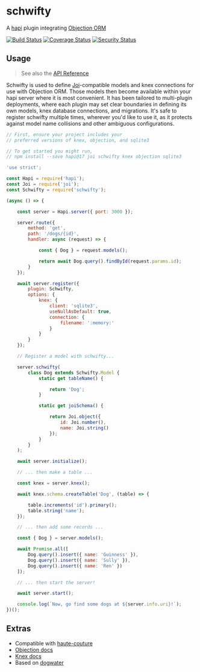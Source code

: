 # schwifty

A [hapi](https://github.com/hapijs/hapi) plugin integrating [Objection ORM](https://github.com/Vincit/objection.js)

[![Build Status](https://travis-ci.org/BigRoomStudios/schwifty.svg?branch=master)](https://travis-ci.org/BigRoomStudios/schwifty) [![Coverage Status](https://coveralls.io/repos/github/BigRoomStudios/schwifty/badge.svg?branch=master)](https://coveralls.io/github/BigRoomStudios/schwifty?branch=master) [![Security Status](https://nodesecurity.io/orgs/schwifty/projects/43d64006-d2bd-41c7-a288-5ae051d0e3c2/badge)](https://nodesecurity.io/orgs/schwifty/projects/43d64006-d2bd-41c7-a288-5ae051d0e3c2)


## Usage
> See also the [API Reference](API.md)

Schwifty is used to define [Joi](https://github.com/hapijs/joi)-compatible models and knex connections for use with Objection ORM.  Those models then become available within your hapi server where it is most convenient.  It has been tailored to multi-plugin deployments, where each plugin may set clear boundaries in defining its own models, knex database connections, and migrations.  It's safe to register schwifty multiple times, wherever you'd like to use it, as it protects against model name collisions and other ambiguous configurations.

```js
// First, ensure your project includes your
// preferred versions of knex, objection, and sqlite3

// To get started you might run,
// npm install --save hapi@17 joi schwifty knex objection sqlite3

'use strict';

const Hapi = require('hapi');
const Joi = require('joi');
const Schwifty = require('schwifty');

(async () => {

    const server = Hapi.server({ port: 3000 });

    server.route({
        method: 'get',
        path: '/dogs/{id}',
        handler: async (request) => {

            const { Dog } = request.models();

            return await Dog.query().findById(request.params.id);
        }
    });

    await server.register({
        plugin: Schwifty,
        options: {
            knex: {
                client: 'sqlite3',
                useNullAsDefault: true,
                connection: {
                    filename: ':memory:'
                }
            }
        }
    });

    // Register a model with schwifty...

    server.schwifty(
        class Dog extends Schwifty.Model {
            static get tableName() {

                return 'Dog';
            }

            static get joiSchema() {

                return Joi.object({
                    id: Joi.number(),
                    name: Joi.string()
                });
            }
        }
    );

    await server.initialize();

    // ... then make a table ...

    const knex = server.knex();

    await knex.schema.createTable('Dog', (table) => {

        table.increments('id').primary();
        table.string('name');
    });

    // ... then add some records ...

    const { Dog } = server.models();

    await Promise.all([
        Dog.query().insert({ name: 'Guinness' }),
        Dog.query().insert({ name: 'Sully' }),
        Dog.query().insert({ name: 'Ren' })
    ]);

    // ... then start the server!

    await server.start();

    console.log(`Now, go find some dogs at ${server.info.uri}!`);
})();
```

## Extras
 - Compatible with [haute-couture](https://github.com/devinivy/haute-couture)
 - [Objection docs](http://vincit.github.io/objection.js)
 - [Knex docs](http://knexjs.org/)
 - Based on [dogwater](https://github.com/devinivy/dogwater)

